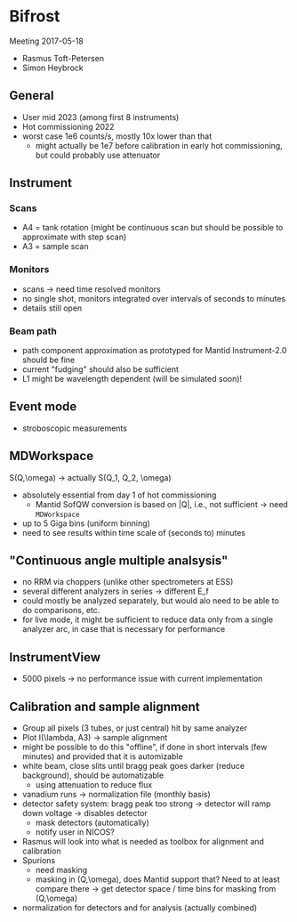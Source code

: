 # Bifrost

Meeting 2017-05-18

- Rasmus Toft-Petersen
- Simon Heybrock

## General

- User mid 2023 (among first 8 instruments)
- Hot commissioning 2022
- worst case 1e6 counts/s, mostly 10x lower than that
  - might actually be 1e7 before calibration in early hot commissioning, but could probably use attenuator

## Instrument

### Scans

- A4 = tank rotation (might be continuous scan but should be possible to approximate with step scan)
- A3 = sample scan

### Monitors

- scans -> need time resolved monitors
- no single shot, monitors integrated over intervals of seconds to minutes
- details still open

### Beam path

- path component approximation as prototyped for Mantid Instrument-2.0 should be fine
- current "fudging" should also be sufficient
- L1 might be wavelength dependent (will be simulated soon)!

## Event mode

- stroboscopic measurements

## MDWorkspace

S(Q,\omega) -> actually S(Q_1, Q_2, \omega)
- absolutely essential from day 1 of hot commissioning
  - Mantid SofQW conversion is based on |Q|, i.e., not sufficient -> need `MDWorkspace`
- up to 5 Giga bins (uniform binning)
- need to see results within time scale of (seconds to) minutes

## "Continuous angle multiple analsysis"

- no RRM via choppers (unlike other spectrometers at ESS)
- several different analyzers in series -> different E_f
- could mostly be analyzed separately, but would alo need to be able to do comparisons, etc.
- for live mode, it might be sufficient to reduce data only from a single analyzer arc, in case that is necessary for performance

## InstrumentView

- 5000 pixels -> no performance issue with current implementation

## Calibration and sample alignment

- Group all pixels (3 tubes, or just central) hit by same analyzer
- Plot I(\lambda, A3) -> sample alignment
- might be possible to do this "offline", if done in short intervals (few minutes) and provided that it is automizable
- white beam, close slits until bragg peak goes darker (reduce background), should be automatizable
  - using attenuation to reduce flux
- vanadium runs -> normalization file (monthly basis)
- detector safety system: bragg peak too strong -> detector will ramp down voltage -> disables detector
  - mask detectors (automatically)
  - notify user in NICOS?
- Rasmus will look into what is needed as toolbox for alignment and calibration
- Spurions
  - need masking
  - masking in (Q,\omega), does Mantid support that? Need to at least compare there -> get detector space / time bins for masking from (Q,\omega)
- normalization for detectors and for analysis (actually combined)
